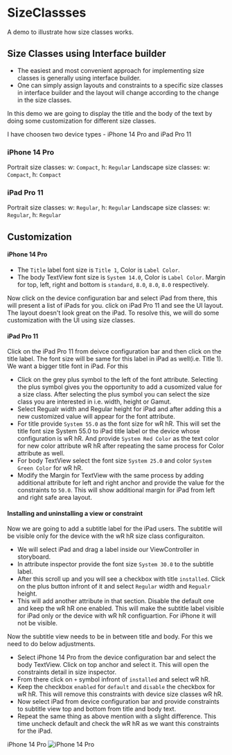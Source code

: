 # SizeClassses

A demo to illustrate how size classes works.

## Size Classes using Interface builder

- The easiest and most convenient approach for implementing size classes is generally using interface builder.
- One can simply assign layouts and constraints to a specific size classes in interface builder and the layout will change according to the change in the size classes.

In this demo we are going to display the title and the body of the text by doing some customization for different size classes.

I have choosen two device types - iPhone 14 Pro and iPad Pro 11

### iPhone 14 Pro
Portrait size classes: w: `Compact`, h: `Regular`
Landscape size classes: w: `Compact`, h: `Compact`

### iPad Pro 11
Portrait size classes: w: `Regular`, h: `Regular`
Landscape size classes: w: `Regular`, h: `Regular`

## Customization

#### **iPhone 14 Pro**

- The `Title` label font size is `Title 1`, Color is `Label Color`.
- The body TextView font size is `System 14.0`, Color is `Label Color`. Margin for top, left, right and bottom is `standard`, `8.0`, `8.0`, `8.0` respectively.

Now click on the device configuration bar and select iPad from there, this will present a list of iPads for you. click on iPad Pro 11 and see the UI layout. The layout doesn't look great on the iPad. To resolve this, we will do some customization with the UI using size classes.

#### **iPad Pro 11**
 
Click on the iPad Pro 11 from deivce configuration bar and then click on the title label. The font size will be same for this label in iPad as well(i.e. Title 1). We want a bigger title font in iPad. For this
- Click on the grey plus symbol to the left of the font attribute. Selecting the plus symbol gives you the opportunity to add a cusomized value for a size class. After selecting the plus symbol you can select the size class you are interested in i.e. width, height or Gamut.
- Select Regualr width and Regular height for iPad and after adding this a new customized value will appear for the font attribute.
- For title provide `System 55.0` as the font size for wR hR. This will set the title font size System 55.0 to iPad title label or the device whose configuration is wR hR. And provide `System Red Color` as the text color for new color attribute wR hR after repeating the same process for Color attribute as well.
- For body TextView select the font size `System 25.0` and color `System Green Color` for wR hR.
- Modify the Margin for TextView with the same process by adding additional attribute for left and right anchor and provide the value for the constraints to `50.0`. This will show additional margin for iPad from left and right safe area layout.

#### Installing and uninstalling a view or constraint

Now we are going to add a subtitle label for the iPad users. The subtitle will be visible only for the device with the wR hR size class configuraiton.
- We will select iPad and drag a label inside our ViewController in storyboard. 
- In attribute inspector provide the font size `System 30.0` to the subtitle label.
- After this scroll up and you will see a checkbox with title `installed`. Click on the plus button infront of it and select `Regular` width and `Regualr` height.
- This will add another attribute in that section. Disable the default one and keep the wR hR one enabled. This will make the subtitle label visible for iPad only or the device with wR hR configuartion. For iPhone it will not be visible.

Now the subtitle view needs to be in between title and body. For this we need to do below adjustments.
- Select iPhone 14 Pro from the device configuration bar and select the body TextView. Click on top anchor and select it. This will open the constraints detail in size inspector.
- From there click on `+` symbol infront of `installed` and select wR hR.
- Keep the checkbox `enabled` for `default` and `disable` the checkbox for wR hR. This will remove this constraints with device size classes wR hR.
- Now select iPad from device configuration bar and provide constraints to subtitle view top and bottom from title and body text.
- Repeat the same thing as above mention with a slight difference. This time uncheck default and check the wR hR as we want this constraints for the iPad.

iPhone 14 Pro
![iPhone 14 Pro]()
